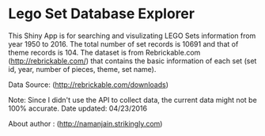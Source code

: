 # Lego Set Database Explorer

This Shiny App is for searching and visulizating LEGO Sets information from year 1950 to 2016. The total number of set records is 10691 and that of theme records is 104. The dataset is from Rebrickable.com (http://rebrickable.com/) that contains the basic information of each set (set id, year, number of pieces, theme, set name).

Data Source: (http://rebrickable.com/downloads)

Note: Since I didn't use the API to collect data, the current data might not be 100% accurate.
Date updated: 04/23/2016

About author : (http://namanjain.strikingly.com)

